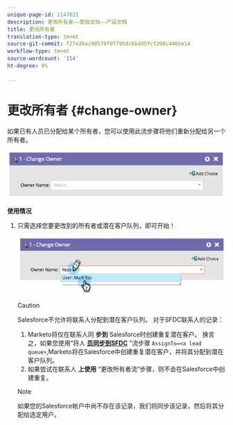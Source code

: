 ```yaml
---
unique-page-id: 1147021
description: 更改所有者——营销文档——产品文档
title: 更改所有者
translation-type: tm+mt
source-git-commit: f27e2bac90570f9f795dc6bdd5fcf208c446be14
workflow-type: tm+mt
source-wordcount: '154'
ht-degree: 0%

---
```



# 更改所有者 {#change-owner}

如果已有人员已分配给某个所有者，您可以使用此流步骤将他们重新分配给另一个所有者。

![](assets/image2014-9-22-15-3a1-3a3.png)

**使用情况**

1. 只需选择您要更改到的所有者或潜在客户队列，即可开始！

   ![](assets/image2014-9-22-15-3a1-3a6.png)

   >[!CAUTION]
   >
   >Salesforce不允许将联系人分配到潜在客户队列。 对于SFDC联系人的记录：
   >
   >1. Marketo将仅在联系人同 **步到** Salesforce时创建重复潜在客户。 换言之，如果您使用“将人 **[员同步到SFDC](/help/marketo/product-docs/core-marketo-concepts/smart-campaigns/salesforce-flow-actions/sync-person-to-sfdc.md)** ”流步骤 `AssignTo=<a lead queue>`,Marketo将在Salesforce中创建重复潜在客户，并将其分配到潜在客户队列。
      >
      >
   2. 如果尝试在联系人 **上使用** “更改所有者流”步骤，则不会在Salesforce中创建重复。


   >[!NOTE]
   >
   >如果您的Salesforce帐户中尚不存在该记录，我们将同步该记录，然后将其分配给选定用户。
